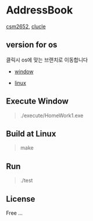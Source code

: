 # AddressBook

[csm2652](https://github.com/csm2652 "" ), 
[clucle](https://github.com/clucle "" )


## version for os

클릭시 os에 맞는 브랜치로 이동합니다

* [window](https://github.com/clucle/ObjectOrient_hw1 "window")

* [linux](https://github.com/clucle/ObjectOrient_hw1/tree/makefile "linux")

## Execute Window

> ./execute/HomeWork1.exe

## Build at Linux

> make

## Run

> ./test

## License

Free ...
